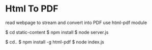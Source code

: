 # Html To PDF
read webpage to stream and convert into PDF use html-pdf module

$ cd static-content
$ npm install
$ node server.js

$ cd..
$ npm install -g html-pdf
$ node index.js

